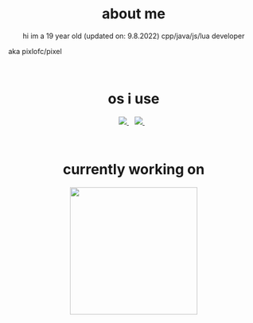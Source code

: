 <h1 align="center">about me</h1>
<p align="center">
  hi im a 19 year old (updated on: 9.8.2022) cpp/java/js/lua developer
  
  aka pixlofc/pixel
</p>
</br>

<h1 align="center">os i use</h1>
<p align="center">
  <a href="https://www.microsoft.com/en-us/p/windows-10-home/d76qx4bznwk4?activetab=pivot%3aoverviewtab">
    <img src="https://img.shields.io/badge/Windows-0078D6?style=for-the-badge&logo=windows&logoColor=white"/>
  </a>&nbsp;&nbsp;
  <a href="https://www.archlinux.org">
    <img src="https://img.shields.io/badge/Arch_Linux-1793D1?style=for-the-badge&logo=arch-linux&logoColor=white"/>
  </a>&nbsp;&nbsp;
</p>
</br>
<h1 align="center">currently working on</h1>
<p align="center">
  <img src="https://perception.ovh/assets/favicon.png" width=256 height=256/>
</p>

